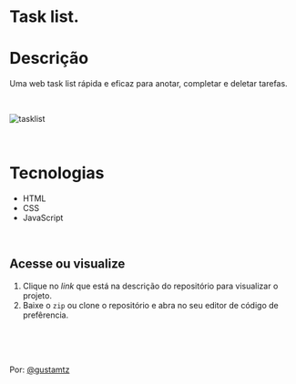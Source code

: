 # Task list.

# Descrição
Uma web task list rápida e eficaz para anotar, completar e deletar tarefas. 

<br>

![tasklist](https://user-images.githubusercontent.com/113216494/213932546-4e8d1121-593e-4326-8264-f9713cd5f68a.png)

<br>

# Tecnologias
- HTML
- CSS
- JavaScript

<br>

## Acesse ou visualize
1. Clique no *link* que está na descrição do repositório para visualizar o projeto.
2. Baixe o `zip` ou clone o repositório e abra no seu editor de código de prefêrencia.

<br>
<br>
<br>

Por: <a href="https://github.com/gustamtz">@gustamtz </a>


